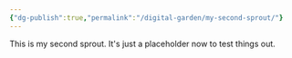```yaml
---
{"dg-publish":true,"permalink":"/digital-garden/my-second-sprout/"}
---
```


This is my second sprout. It's just a placeholder now to test things out.

<style>
.container {font-family: sans-serif; text-align: center;}
.button-wrapper button {z-index: 1;height: 40px; width: 100px; margin: 10px;padding: 5px;}
.excalidraw .App-menu_top .buttonList { display: flex;}
.excalidraw-wrapper { height: 800px; margin: 50px; position: relative;}
:root[dir="ltr"] .excalidraw .layer-ui__wrapper .zen-mode-transition.App-menu_bottom--transition-left {transform: none;}
</style><script src="https://unpkg.com/react@17/umd/react.production.min.js"></script><script src="https://unpkg.com/react-dom@17/umd/react-dom.production.min.js"></script><script type="text/javascript" src="https://unpkg.com/@excalidraw/excalidraw@0.12.0/dist/excalidraw.production.min.js"></script><div id="Drawing_2022-09-23_2111.18.excalidraw.md1"></div><script>(function(){const InitialData={"type":"excalidraw","version":2,"source":"https://excalidraw.com","elements":[{"id":"WJCUg2QXofr9GBXsU3lFM","type":"freedraw","x":106.25,"y":-89.9166488647461,"width":106,"height":96,"angle":0,"strokeColor":"#5c940d","backgroundColor":"transparent","fillStyle":"hachure","strokeWidth":1,"strokeStyle":"solid","roughness":1,"opacity":100,"groupIds":[],"strokeSharpness":"round","seed":192430958,"version":411,"versionNonce":1689766574,"isDeleted":false,"boundElements":null,"updated":1663992771778,"link":null,"locked":false,"points":[[0,0],[0,-1.333343505859375],[0,-4],[-0.66668701171875,-5.333343505859375],[-2,-8.666656494140625],[-4.66668701171875,-13.333343505859375],[-7.33331298828125,-17.333343505859375],[-9.33331298828125,-21.333343505859375],[-11.33331298828125,-25.333343505859375],[-13.33331298828125,-28],[-15.33331298828125,-30.666656494140625],[-17.33331298828125,-34],[-20,-37.333343505859375],[-21.33331298828125,-40],[-24.66668701171875,-43.333343505859375],[-26,-46],[-28.66668701171875,-49.333343505859375],[-30.66668701171875,-52.666656494140625],[-32,-54.666656494140625],[-34,-57.333343505859375],[-36,-60],[-38,-62],[-40,-64.66665649414062],[-41.33331298828125,-66.66665649414062],[-44,-69.33334350585938],[-46,-72],[-48.66668701171875,-74.66665649414062],[-52,-77.33334350585938],[-54,-80],[-56,-82.66665649414062],[-58,-84.66665649414062],[-60,-86.66665649414062],[-62.66668701171875,-88],[-64.66668701171875,-89.33334350585938],[-67.33331298828125,-90.66665649414062],[-70.66668701171875,-92],[-74,-94],[-76.66668701171875,-94.66665649414062],[-79.33331298828125,-95.33334350585938],[-82.66668701171875,-96],[-85.33331298828125,-96],[-87.33331298828125,-96],[-90,-96],[-92,-96],[-93.33331298828125,-96],[-94.66668701171875,-96],[-96.66668701171875,-96],[-98,-96],[-99.33331298828125,-95.33334350585938],[-100.66668701171875,-94],[-102.66668701171875,-92.66665649414062],[-103.33331298828125,-90.66665649414062],[-104.66668701171875,-88.66665649414062],[-105.33331298828125,-87.33334350585938],[-106,-84.66665649414062],[-106,-83.33334350585938],[-106,-81.33334350585938],[-106,-79.33334350585938],[-106,-76.66665649414062],[-106,-74],[-106,-71.33334350585938],[-106,-68.66665649414062],[-104,-65.33334350585938],[-103.33331298828125,-61.333343505859375],[-100.66668701171875,-58],[-99.33331298828125,-55.333343505859375],[-96,-52.666656494140625],[-92.66668701171875,-50],[-89.33331298828125,-47.333343505859375],[-86,-46],[-82,-43.333343505859375],[-78.66668701171875,-42],[-76,-40],[-71.33331298828125,-38],[-68,-36.666656494140625],[-64,-34],[-60.66668701171875,-32.666656494140625],[-56.66668701171875,-30.666656494140625],[-54,-28.666656494140625],[-51.33331298828125,-27.333343505859375],[-49.33331298828125,-26],[-46.66668701171875,-24.666656494140625],[-44,-22.666656494140625],[-42,-22],[-39.33331298828125,-20],[-36.66668701171875,-18.666656494140625],[-34,-17.333343505859375],[-31.33331298828125,-16],[-28,-14.666656494140625],[-26,-14],[-23.33331298828125,-12.666656494140625],[-21.33331298828125,-12],[-20,-11.333343505859375],[-19.33331298828125,-10.666656494140625],[-18,-10],[-17.33331298828125,-10],[-16.66668701171875,-9.333343505859375],[-16,-9.333343505859375],[-15.33331298828125,-9.333343505859375],[-14,-8],[-12.66668701171875,-7.333343505859375],[-12,-6.666656494140625],[-11.33331298828125,-6.666656494140625],[-10.66668701171875,-6],[-9.33331298828125,-5.333343505859375],[-8,-5.333343505859375],[-6.66668701171875,-4.666656494140625],[-5.33331298828125,-3.333343505859375],[-4.66668701171875,-3.333343505859375],[-4,-2.666656494140625],[-3.33331298828125,-2.666656494140625],[-2.66668701171875,-2.666656494140625],[-1.33331298828125,-2],[-0.66668701171875,-1.333343505859375],[0,-1.333343505859375],[0,0]],"pressures":[],"simulatePressure":true,"lastCommittedPoint":[0,-1.333343505859375]},{"id":"41jpaLCEkivsvgoZfzXc9","type":"freedraw","x":126.91668701171875,"y":-90.58330535888672,"width":87.33331298828125,"height":86,"angle":0,"strokeColor":"#5c940d","backgroundColor":"transparent","fillStyle":"hachure","strokeWidth":1,"strokeStyle":"solid","roughness":1,"opacity":100,"groupIds":[],"strokeSharpness":"round","seed":596881454,"version":299,"versionNonce":998375218,"isDeleted":false,"boundElements":null,"updated":1663992771778,"link":null,"locked":false,"points":[[0,0],[-0.66668701171875,-0.66668701171875],[-0.66668701171875,-1.333343505859375],[-0.66668701171875,-2.66668701171875],[-0.66668701171875,-7.333343505859375],[-0.66668701171875,-12.66668701171875],[0.6666259765625,-16.66668701171875],[2,-21.333343505859375],[2.6666259765625,-25.333343505859375],[3.33331298828125,-28.66668701171875],[4.6666259765625,-32.66668701171875],[6,-36],[8,-39.333343505859375],[10,-43.333343505859375],[11.33331298828125,-45.333343505859375],[14.6666259765625,-49.333343505859375],[18,-54],[21.33331298828125,-57.333343505859375],[23.33331298828125,-60.66668701171875],[27.33331298828125,-63.333343505859375],[30.6666259765625,-66.66668701171875],[32.6666259765625,-68.66668701171875],[35.33331298828125,-72],[38.6666259765625,-75.33334350585938],[40.6666259765625,-76],[42.6666259765625,-78],[45.33331298828125,-79.33334350585938],[46.6666259765625,-80.66668701171875],[49.33331298828125,-80.66668701171875],[51.33331298828125,-81.33334350585938],[53.33331298828125,-81.33334350585938],[56,-81.33334350585938],[58,-82],[59.33331298828125,-82],[62,-82],[64,-82],[66,-82],[68.6666259765625,-82],[70.6666259765625,-81.33334350585938],[74,-80.66668701171875],[76,-80],[77.33331298828125,-79.33334350585938],[80,-78],[81.33331298828125,-76],[84,-74],[85.33331298828125,-72],[86,-68.66668701171875],[86.6666259765625,-66],[86.6666259765625,-63.333343505859375],[86.6666259765625,-60],[86.6666259765625,-56.66668701171875],[86,-53.333343505859375],[84.6666259765625,-49.333343505859375],[82,-46.66668701171875],[80,-44.66668701171875],[76.6666259765625,-40.66668701171875],[73.33331298828125,-37.333343505859375],[69.33331298828125,-34.66668701171875],[66.6666259765625,-32.66668701171875],[64,-30.66668701171875],[60,-28.66668701171875],[57.33331298828125,-27.333343505859375],[54,-25.333343505859375],[50.6666259765625,-23.333343505859375],[46.6666259765625,-20.66668701171875],[42.6666259765625,-18.66668701171875],[39.33331298828125,-16.66668701171875],[34.6666259765625,-15.333343505859375],[30.6666259765625,-13.333343505859375],[27.33331298828125,-12.66668701171875],[24.6666259765625,-11.333343505859375],[22.6666259765625,-10],[20.6666259765625,-9.333343505859375],[20,-9.333343505859375],[18.6666259765625,-8.66668701171875],[18,-8.66668701171875],[17.33331298828125,-8],[16,-7.333343505859375],[15.33331298828125,-6.66668701171875],[14.6666259765625,-6],[14,-6],[12.6666259765625,-5.333343505859375],[12,-5.333343505859375],[11.33331298828125,-5.333343505859375],[11.33331298828125,-4.66668701171875],[10.6666259765625,-4],[10,-4],[9.33331298828125,-3.333343505859375],[8.6666259765625,-2.66668701171875],[8,-2],[8,-1.333343505859375],[6.6666259765625,-0.66668701171875],[6.6666259765625,0],[6,0.666656494140625],[5.33331298828125,0.666656494140625],[4.6666259765625,1.33331298828125],[4,2.666656494140625],[3.33331298828125,2.666656494140625],[2.6666259765625,2.666656494140625],[2.6666259765625,3.33331298828125],[2,3.33331298828125],[0.6666259765625,4],[0,0]],"pressures":[],"simulatePressure":true,"lastCommittedPoint":[0.6666259765625,4]},{"id":"7b0x3rvwf_f8IeDl3J9lU","type":"freedraw","x":114.91668701171875,"y":-112.58330535888672,"width":35.3333740234375,"height":91.33334350585938,"angle":0,"strokeColor":"#5c940d","backgroundColor":"transparent","fillStyle":"hachure","strokeWidth":1,"strokeStyle":"solid","roughness":1,"opacity":100,"groupIds":[],"strokeSharpness":"round","seed":119528626,"version":318,"versionNonce":889603310,"isDeleted":false,"boundElements":null,"updated":1663992771778,"link":null,"locked":false,"points":[[0,0],[-0.66668701171875,0],[-1.3333740234375,0],[-2.66668701171875,-0.66668701171875],[-3.3333740234375,-1.333343505859375],[-3.3333740234375,-2],[-5.3333740234375,-4.66668701171875],[-6.66668701171875,-8],[-7.3333740234375,-11.333343505859375],[-8.66668701171875,-16],[-10,-20.66668701171875],[-11.3333740234375,-23.333343505859375],[-11.3333740234375,-26],[-13.3333740234375,-29.333343505859375],[-14,-34],[-15.3333740234375,-38.66668701171875],[-16,-42.66668701171875],[-17.3333740234375,-46.66668701171875],[-19.3333740234375,-51.333343505859375],[-20,-55.333343505859375],[-20.66668701171875,-58.66668701171875],[-22,-60.66668701171875],[-22.66668701171875,-64.66668701171875],[-23.3333740234375,-68],[-23.3333740234375,-70],[-23.3333740234375,-73.33334350585938],[-23.3333740234375,-76],[-23.3333740234375,-76.66668701171875],[-23.3333740234375,-78],[-23.3333740234375,-80],[-23.3333740234375,-80.66668701171875],[-22.66668701171875,-82.66668701171875],[-21.3333740234375,-84],[-21.3333740234375,-84.66668701171875],[-19.3333740234375,-86.66668701171875],[-18.66668701171875,-87.33334350585938],[-18,-88],[-16.66668701171875,-88.66668701171875],[-15.3333740234375,-89.33334350585938],[-14,-89.33334350585938],[-12,-90],[-9.3333740234375,-90.66668701171875],[-8.66668701171875,-91.33334350585938],[-6.66668701171875,-91.33334350585938],[-6,-91.33334350585938],[-5.3333740234375,-91.33334350585938],[-4,-91.33334350585938],[-3.3333740234375,-91.33334350585938],[-2,-91.33334350585938],[-1.3333740234375,-91.33334350585938],[0,-90.66668701171875],[1.33331298828125,-90],[2.6666259765625,-88.66668701171875],[5.33331298828125,-86.66668701171875],[6,-84.66668701171875],[6.6666259765625,-82.66668701171875],[8,-80.66668701171875],[8.6666259765625,-78.66668701171875],[9.33331298828125,-76],[10,-74],[10,-72],[10,-69.33334350585938],[10.6666259765625,-68],[10.6666259765625,-65.33334350585938],[11.33331298828125,-64],[11.33331298828125,-62.66668701171875],[11.33331298828125,-61.333343505859375],[12,-60],[12,-58.66668701171875],[12,-57.333343505859375],[12,-55.333343505859375],[12,-54],[12,-53.333343505859375],[12,-52],[12,-50],[11.33331298828125,-48.66668701171875],[10.6666259765625,-46],[10,-44],[9.33331298828125,-42],[8.6666259765625,-40],[6.6666259765625,-38],[6.6666259765625,-36.66668701171875],[6.6666259765625,-36],[5.33331298828125,-34.66668701171875],[4.6666259765625,-32.66668701171875],[4.6666259765625,-31.333343505859375],[4,-30.66668701171875],[4,-29.333343505859375],[2.6666259765625,-27.333343505859375],[2.6666259765625,-26.66668701171875],[2.6666259765625,-25.333343505859375],[2.6666259765625,-24.66668701171875],[2,-23.333343505859375],[2,-22.66668701171875],[1.33331298828125,-21.333343505859375],[1.33331298828125,-20.66668701171875],[1.33331298828125,-19.333343505859375],[1.33331298828125,-18.66668701171875],[1.33331298828125,-18],[1.33331298828125,-17.333343505859375],[0.6666259765625,-16],[0.6666259765625,-15.333343505859375],[0.6666259765625,-14.66668701171875],[0.6666259765625,-14],[0.6666259765625,-13.333343505859375],[0.6666259765625,-12.66668701171875],[0.6666259765625,-12],[0.6666259765625,-11.333343505859375],[0.6666259765625,-10.66668701171875],[0.6666259765625,-10],[0.6666259765625,-8.66668701171875],[0.6666259765625,-8],[0.6666259765625,-7.333343505859375],[1.33331298828125,-7.333343505859375],[1.33331298828125,-6.66668701171875],[1.33331298828125,-6],[1.33331298828125,-5.333343505859375],[1.33331298828125,-4.66668701171875],[1.33331298828125,-4],[1.33331298828125,-3.333343505859375],[1.33331298828125,-2.66668701171875],[0,0]],"pressures":[],"simulatePressure":true,"lastCommittedPoint":[1.33331298828125,-2.66668701171875]},{"id":"1AiSELgmmyYHXBgN-6uXN","type":"freedraw","x":118.91668701171875,"y":-79.24999237060547,"width":102,"height":153.3333740234375,"angle":0,"strokeColor":"#5c940d","backgroundColor":"transparent","fillStyle":"hachure","strokeWidth":1,"strokeStyle":"solid","roughness":1,"opacity":100,"groupIds":[],"strokeSharpness":"round","seed":1874227506,"version":315,"versionNonce":958351602,"isDeleted":false,"boundElements":null,"updated":1663992771778,"link":null,"locked":false,"points":[[0,0],[0,0.66668701171875],[-0.66668701171875,0.66668701171875],[-2,2],[-3.3333740234375,3.333343505859375],[-4,4.66668701171875],[-4.66668701171875,5.333343505859375],[-6.66668701171875,6.66668701171875],[-7.3333740234375,7.333343505859375],[-8.66668701171875,8.66668701171875],[-11.3333740234375,10],[-14,10.66668701171875],[-16,12.66668701171875],[-18,13.333343505859375],[-20,14.66668701171875],[-22.66668701171875,15.333343505859375],[-24.66668701171875,16.66668701171875],[-26.66668701171875,17.333343505859375],[-28.66668701171875,19.333343505859375],[-30.66668701171875,20],[-32,20.66668701171875],[-32.66668701171875,21.333343505859375],[-34,22.66668701171875],[-35.3333740234375,24],[-40.66668701171875,27.333343505859375],[-44.66668701171875,30.66668701171875],[-46.66668701171875,32],[-49.3333740234375,34],[-50.66668701171875,35.333343505859375],[-52,36.66668701171875],[-54,38],[-54.66668701171875,40],[-56.66668701171875,42],[-58,45.333343505859375],[-59.3333740234375,47.333343505859375],[-60,50],[-60.66668701171875,51.333343505859375],[-62,54],[-62.66668701171875,56.66668701171875],[-62.66668701171875,58],[-62.66668701171875,59.333343505859375],[-62.66668701171875,61.333343505859375],[-62.66668701171875,62.66668701171875],[-62.66668701171875,65.33334350585938],[-62.66668701171875,66.66668701171875],[-60.66668701171875,69.33334350585938],[-60,71.33334350585938],[-59.3333740234375,73.33334350585938],[-58.66668701171875,76],[-57.3333740234375,77.33334350585938],[-55.3333740234375,79.33334350585938],[-53.3333740234375,81.33334350585938],[-51.3333740234375,82.66668701171875],[-49.3333740234375,84.66668701171875],[-46.66668701171875,86],[-43.3333740234375,88],[-40.66668701171875,88.66668701171875],[-38.66668701171875,90],[-35.3333740234375,90.66668701171875],[-33.3333740234375,92],[-31.3333740234375,92.66668701171875],[-28,93.33334350585938],[-26.66668701171875,93.33334350585938],[-24,94],[-22.66668701171875,94],[-20.66668701171875,94.66668701171875],[-19.3333740234375,95.33334350585938],[-17.3333740234375,95.33334350585938],[-16,96],[-12.66668701171875,96.66668701171875],[-10.66668701171875,98],[-8,99.33334350585938],[-4.66668701171875,100],[-1.3333740234375,101.3333740234375],[1.33331298828125,102],[4,103.3333740234375],[7.33331298828125,104],[10,105.3333740234375],[12,106],[14,106.66668701171875],[15.33331298828125,107.3333740234375],[17.33331298828125,108],[19.33331298828125,109.3333740234375],[21.33331298828125,110.66668701171875],[22.6666259765625,112],[24.6666259765625,113.3333740234375],[26.6666259765625,115.3333740234375],[28,116],[29.33331298828125,117.3333740234375],[30,118],[30.6666259765625,118.66668701171875],[31.33331298828125,120],[32.6666259765625,121.3333740234375],[34.6666259765625,123.3333740234375],[35.33331298828125,124.66668701171875],[36,126],[36.6666259765625,127.3333740234375],[36.6666259765625,129.3333740234375],[37.33331298828125,131.3333740234375],[38.6666259765625,132.66668701171875],[38.6666259765625,134.66668701171875],[38.6666259765625,136],[38.6666259765625,137.3333740234375],[39.33331298828125,138.66668701171875],[39.33331298828125,140],[39.33331298828125,141.3333740234375],[39.33331298828125,142.66668701171875],[39.33331298828125,144],[39.33331298828125,146],[39.33331298828125,146.66668701171875],[39.33331298828125,148],[38.6666259765625,148.66668701171875],[38.6666259765625,150],[38,150.66668701171875],[37.33331298828125,151.3333740234375],[36.6666259765625,152],[36.6666259765625,152.66668701171875],[36,152.66668701171875],[36,153.3333740234375],[36,153.3333740234375]],"pressures":[],"simulatePressure":true,"lastCommittedPoint":[36,153.3333740234375]},{"id":"iIiLWHjPf2MQwMFWG0Y_L","type":"freedraw","x":24.25,"y":-158.58330535888672,"width":46,"height":24.666656494140625,"angle":0,"strokeColor":"#5c940d","backgroundColor":"transparent","fillStyle":"hachure","strokeWidth":1,"strokeStyle":"solid","roughness":1,"opacity":100,"groupIds":[],"strokeSharpness":"round","seed":1116924398,"version":235,"versionNonce":1644918574,"isDeleted":false,"boundElements":null,"updated":1663992771778,"link":null,"locked":false,"points":[[0,0],[0,0.666656494140625],[0,1.33331298828125],[1.33331298828125,2],[3.33331298828125,3.33331298828125],[4,4],[6.66668701171875,5.33331298828125],[9.33331298828125,6],[12,8],[15.33331298828125,8.666656494140625],[18,10.666656494140625],[20,11.33331298828125],[22,12.666656494140625],[22.66668701171875,12.666656494140625],[24.66668701171875,13.33331298828125],[25.33331298828125,14],[26,14.666656494140625],[26.66668701171875,14.666656494140625],[26.66668701171875,15.33331298828125],[27.33331298828125,15.33331298828125],[28,16],[29.33331298828125,16.666656494140625],[30,16.666656494140625],[30.66668701171875,16.666656494140625],[31.33331298828125,16.666656494140625],[33.33331298828125,18],[34.66668701171875,19.33331298828125],[36,20],[37.33331298828125,20.666656494140625],[38,20.666656494140625],[38.66668701171875,21.33331298828125],[40,22],[42,22],[42,22.666656494140625],[43.33331298828125,23.33331298828125],[44,23.33331298828125],[44.66668701171875,24],[45.33331298828125,24.666656494140625],[46,24.666656494140625],[46,24.666656494140625]],"pressures":[],"simulatePressure":true,"lastCommittedPoint":[46,24.666656494140625]},{"id":"DXZwtc9dprRWzI3ArWeyu","type":"freedraw","x":115.58331298828125,"y":-183.24999237060547,"width":9.33331298828125,"height":23.333343505859375,"angle":0,"strokeColor":"#5c940d","backgroundColor":"transparent","fillStyle":"hachure","strokeWidth":1,"strokeStyle":"solid","roughness":1,"opacity":100,"groupIds":[],"strokeSharpness":"round","seed":935577330,"version":223,"versionNonce":804084402,"isDeleted":false,"boundElements":null,"updated":1663992771778,"link":null,"locked":false,"points":[[0,0],[-0.6666259765625,0],[-1.33331298828125,0],[-2,1.333343505859375],[-2.6666259765625,2.66668701171875],[-2.6666259765625,3.333343505859375],[-2.6666259765625,4.66668701171875],[-4,6],[-4.6666259765625,7.333343505859375],[-4.6666259765625,8],[-5.33331298828125,8.66668701171875],[-6,10],[-6.6666259765625,11.333343505859375],[-6.6666259765625,12.66668701171875],[-7.33331298828125,14],[-8,15.333343505859375],[-8,16.66668701171875],[-8.6666259765625,18],[-9.33331298828125,18.66668701171875],[-9.33331298828125,19.333343505859375],[-9.33331298828125,20],[-9.33331298828125,20.66668701171875],[-9.33331298828125,21.333343505859375],[-9.33331298828125,22],[-9.33331298828125,22.66668701171875],[-8.6666259765625,22.66668701171875],[-8,23.333343505859375],[-8,23.333343505859375]],"pressures":[],"simulatePressure":true,"lastCommittedPoint":[-8,23.333343505859375]},{"id":"Ft6_NPDzjYMafSIvP-xCd","type":"freedraw","x":180.25,"y":-146.58330535888672,"width":38.66668701171875,"height":35.33331298828125,"angle":0,"strokeColor":"#5c940d","backgroundColor":"transparent","fillStyle":"hachure","strokeWidth":1,"strokeStyle":"solid","roughness":1,"opacity":100,"groupIds":[],"strokeSharpness":"round","seed":682397870,"version":246,"versionNonce":338714990,"isDeleted":false,"boundElements":null,"updated":1663992771778,"link":null,"locked":false,"points":[[0,0],[-1.33331298828125,1.33331298828125],[-2,2],[-2.66668701171875,2.666656494140625],[-3.33331298828125,4],[-4,4.666656494140625],[-6,6.666656494140625],[-8,8],[-9.33331298828125,10],[-11.33331298828125,12],[-12.66668701171875,13.33331298828125],[-14.66668701171875,15.33331298828125],[-16,16],[-17.33331298828125,18],[-18.66668701171875,19.33331298828125],[-19.33331298828125,20.666656494140625],[-20,21.33331298828125],[-20,22],[-21.33331298828125,23.33331298828125],[-22,23.33331298828125],[-22.66668701171875,24],[-22.66668701171875,24.666656494140625],[-23.33331298828125,26],[-24,26.666656494140625],[-24.66668701171875,26.666656494140625],[-25.33331298828125,27.33331298828125],[-26,27.33331298828125],[-26.66668701171875,28],[-27.33331298828125,28.666656494140625],[-27.33331298828125,29.33331298828125],[-28,30],[-28,30.666656494140625],[-28.66668701171875,31.33331298828125],[-29.33331298828125,31.33331298828125],[-30,31.33331298828125],[-30.66668701171875,31.33331298828125],[-31.33331298828125,31.33331298828125],[-32,31.33331298828125],[-32.66668701171875,31.33331298828125],[-33.33331298828125,32],[-34,32.666656494140625],[-34.66668701171875,32.666656494140625],[-35.33331298828125,33.33331298828125],[-35.33331298828125,34],[-36,34.666656494140625],[-36.66668701171875,34.666656494140625],[-37.33331298828125,34.666656494140625],[-38,34.666656494140625],[-38,35.33331298828125],[-38.66668701171875,35.33331298828125],[-38.66668701171875,35.33331298828125]],"pressures":[],"simulatePressure":true,"lastCommittedPoint":[-38.66668701171875,35.33331298828125]},{"id":"ZVbtpMWV86rsKejANRftE","type":"freedraw","x":60.91668701171875,"y":-137.24999237060547,"width":5.3333740234375,"height":10,"angle":0,"strokeColor":"#5c940d","backgroundColor":"transparent","fillStyle":"hachure","strokeWidth":1,"strokeStyle":"solid","roughness":1,"opacity":100,"groupIds":[],"strokeSharpness":"round","seed":198775598,"version":211,"versionNonce":1318270066,"isDeleted":false,"boundElements":null,"updated":1663992771778,"link":null,"locked":false,"points":[[0,0],[0,-0.666656494140625],[0,-1.33331298828125],[-0.66668701171875,-2],[-0.66668701171875,-2.666656494140625],[-1.3333740234375,-3.33331298828125],[-1.3333740234375,-4.666656494140625],[-2,-6],[-2.66668701171875,-6.666656494140625],[-3.3333740234375,-7.33331298828125],[-3.3333740234375,-8],[-4,-8.666656494140625],[-4.66668701171875,-9.33331298828125],[-4.66668701171875,-10],[-5.3333740234375,-10],[-5.3333740234375,-10]],"pressures":[],"simulatePressure":true,"lastCommittedPoint":[-5.3333740234375,-10]},{"id":"N1OA1mLfMKMMjQzAVCgrY","type":"freedraw","x":49.58331298828125,"y":-144.58330535888672,"width":17.33331298828125,"height":0.66668701171875,"angle":0,"strokeColor":"#5c940d","backgroundColor":"transparent","fillStyle":"hachure","strokeWidth":1,"strokeStyle":"solid","roughness":1,"opacity":100,"groupIds":[],"strokeSharpness":"round","seed":13118642,"version":208,"versionNonce":2126381998,"isDeleted":false,"boundElements":null,"updated":1663992771778,"link":null,"locked":false,"points":[[0,0],[-1.33331298828125,0],[-2,0],[-2.6666259765625,0],[-6,-0.66668701171875],[-9.33331298828125,-0.66668701171875],[-12,-0.66668701171875],[-14,-0.66668701171875],[-14.6666259765625,-0.66668701171875],[-16,-0.66668701171875],[-16.6666259765625,-0.66668701171875],[-17.33331298828125,-0.66668701171875],[-17.33331298828125,-0.66668701171875]],"pressures":[],"simulatePressure":true,"lastCommittedPoint":[-17.33331298828125,-0.66668701171875]},{"id":"enxfquUJrAi_RTZnw1GxS","type":"freedraw","x":105.58331298828125,"y":-171.24999237060547,"width":3.33331298828125,"height":11.33331298828125,"angle":0,"strokeColor":"#5c940d","backgroundColor":"transparent","fillStyle":"hachure","strokeWidth":1,"strokeStyle":"solid","roughness":1,"opacity":100,"groupIds":[],"strokeSharpness":"round","seed":504154354,"version":206,"versionNonce":1456985650,"isDeleted":false,"boundElements":null,"updated":1663992771778,"link":null,"locked":false,"points":[[0,0],[0,-0.666656494140625],[-0.6666259765625,-3.33331298828125],[-2,-5.33331298828125],[-2,-6.666656494140625],[-2.6666259765625,-8],[-3.33331298828125,-9.33331298828125],[-3.33331298828125,-10],[-3.33331298828125,-10.666656494140625],[-3.33331298828125,-11.33331298828125],[-3.33331298828125,-11.33331298828125]],"pressures":[],"simulatePressure":true,"lastCommittedPoint":[-3.33331298828125,-11.33331298828125]},{"id":"1BJxbTLn0Gjm1wTym5WC-","type":"freedraw","x":164.25,"y":-130.58330535888672,"width":13.33331298828125,"height":2,"angle":0,"strokeColor":"#5c940d","backgroundColor":"transparent","fillStyle":"hachure","strokeWidth":1,"strokeStyle":"solid","roughness":1,"opacity":100,"groupIds":[],"strokeSharpness":"round","seed":449964914,"version":215,"versionNonce":64839150,"isDeleted":false,"boundElements":null,"updated":1663992771778,"link":null,"locked":false,"points":[[0,0],[0.66668701171875,0],[2,0],[2.66668701171875,0],[3.33331298828125,0],[4.66668701171875,0],[5.33331298828125,0],[6.66668701171875,0],[7.33331298828125,0],[8,0],[9.33331298828125,0],[10,0],[10.66668701171875,0],[11.33331298828125,-0.66668701171875],[11.33331298828125,-1.333343505859375],[12,-1.333343505859375],[12,-2],[12.66668701171875,-2],[13.33331298828125,-2],[13.33331298828125,-2]],"pressures":[],"simulatePressure":true,"lastCommittedPoint":[13.33331298828125,-2]},{"id":"ricNTF-jfZ7xDnZ3Qt9EI","type":"freedraw","x":148.91668701171875,"y":-116.58330535888672,"width":1.3333740234375,"height":17.333343505859375,"angle":0,"strokeColor":"#5c940d","backgroundColor":"transparent","fillStyle":"hachure","strokeWidth":1,"strokeStyle":"solid","roughness":1,"opacity":100,"groupIds":[],"strokeSharpness":"round","seed":88791854,"version":211,"versionNonce":966934514,"isDeleted":false,"boundElements":null,"updated":1663992771778,"link":null,"locked":false,"points":[[0,0],[0,-0.66668701171875],[0,-2],[0,-2.66668701171875],[0,-6],[-0.66668701171875,-8],[-0.66668701171875,-8.66668701171875],[-0.66668701171875,-10.66668701171875],[-1.3333740234375,-11.333343505859375],[-1.3333740234375,-12.66668701171875],[-1.3333740234375,-14],[-1.3333740234375,-15.333343505859375],[-1.3333740234375,-16],[-1.3333740234375,-16.66668701171875],[-1.3333740234375,-17.333343505859375],[-1.3333740234375,-17.333343505859375]],"pressures":[],"simulatePressure":true,"lastCommittedPoint":[-1.3333740234375,-17.333343505859375]},{"id":"LWpAT9F6aVwSaYHTTav3l","type":"freedraw","x":106.91668701171875,"y":14.750007629394531,"width":32.6666259765625,"height":49.333343505859375,"angle":0,"strokeColor":"#5c940d","backgroundColor":"transparent","fillStyle":"hachure","strokeWidth":1,"strokeStyle":"solid","roughness":1,"opacity":100,"groupIds":[],"strokeSharpness":"round","seed":33481906,"version":304,"versionNonce":1486319662,"isDeleted":false,"boundElements":null,"updated":1663992771778,"link":null,"locked":false,"points":[[0,0],[-0.66668701171875,0],[-1.3333740234375,0],[-2,0],[-2.66668701171875,-1.33331298828125],[-4.66668701171875,-2.666656494140625],[-7.3333740234375,-4.666656494140625],[-8,-6.666656494140625],[-9.3333740234375,-8],[-10,-10],[-10.66668701171875,-11.33331298828125],[-11.3333740234375,-12.666656494140625],[-12,-14],[-12,-15.33331298828125],[-12,-16.666656494140625],[-12,-19.33331298828125],[-12,-20.666656494140625],[-12,-22.666656494140625],[-12,-24],[-12,-25.33331298828125],[-12,-27.33331298828125],[-11.3333740234375,-30],[-10.66668701171875,-31.33331298828125],[-10,-33.33331298828125],[-9.3333740234375,-34.666656494140625],[-8.66668701171875,-36],[-7.3333740234375,-37.33331298828125],[-6.66668701171875,-38.666656494140625],[-6,-39.33331298828125],[-5.3333740234375,-40],[-4,-40.666656494140625],[-2.66668701171875,-41.33331298828125],[-2.66668701171875,-42],[-2,-42],[-0.66668701171875,-42.666656494140625],[0.6666259765625,-42.666656494140625],[1.33331298828125,-42.666656494140625],[2.6666259765625,-42.666656494140625],[4,-42.666656494140625],[4.6666259765625,-42.666656494140625],[6,-42.666656494140625],[7.33331298828125,-42.666656494140625],[8,-42.666656494140625],[8.6666259765625,-42.666656494140625],[10,-42],[11.33331298828125,-41.33331298828125],[12.6666259765625,-40.666656494140625],[12.6666259765625,-40],[14,-39.33331298828125],[15.33331298828125,-38.666656494140625],[16,-38],[16.6666259765625,-36.666656494140625],[16.6666259765625,-35.33331298828125],[17.33331298828125,-35.33331298828125],[18.6666259765625,-34],[19.33331298828125,-33.33331298828125],[19.33331298828125,-32.666656494140625],[20,-32],[20.6666259765625,-30.666656494140625],[20.6666259765625,-29.33331298828125],[20.6666259765625,-28],[20.6666259765625,-27.33331298828125],[20.6666259765625,-26],[20.6666259765625,-24.666656494140625],[20.6666259765625,-24],[20.6666259765625,-23.33331298828125],[20.6666259765625,-22],[20,-20.666656494140625],[19.33331298828125,-20],[19.33331298828125,-19.33331298828125],[18.6666259765625,-18],[18,-17.33331298828125],[18,-16],[17.33331298828125,-16],[17.33331298828125,-15.33331298828125],[17.33331298828125,-14.666656494140625],[17.33331298828125,-14],[16.6666259765625,-13.33331298828125],[16.6666259765625,-12.666656494140625],[16,-12],[16,-11.33331298828125],[15.33331298828125,-10.666656494140625],[15.33331298828125,-10],[14.6666259765625,-9.33331298828125],[14.6666259765625,-8.666656494140625],[14.6666259765625,-7.33331298828125],[14.6666259765625,-6.666656494140625],[14.6666259765625,-6],[14.6666259765625,-5.33331298828125],[14.6666259765625,-4.666656494140625],[14.6666259765625,-3.33331298828125],[15.33331298828125,-2.666656494140625],[16,-1.33331298828125],[16,-0.666656494140625],[16.6666259765625,-0.666656494140625],[16.6666259765625,0],[17.33331298828125,1.333343505859375],[18,1.333343505859375],[18.6666259765625,2],[19.33331298828125,2.66668701171875],[20,2.66668701171875],[20,3.333343505859375],[20.6666259765625,3.333343505859375],[20.6666259765625,4],[20.6666259765625,4.66668701171875],[20.6666259765625,5.333343505859375],[20.6666259765625,6],[20.6666259765625,6.66668701171875],[20.6666259765625,6.66668701171875]],"pressures":[],"simulatePressure":true,"lastCommittedPoint":[20.6666259765625,6.66668701171875]},{"id":"c8rtAJnZxkFUCXxFgrO4Z","type":"freedraw","x":110.91668701171875,"y":-15.916648864746094,"width":4,"height":13.333343505859375,"angle":0,"strokeColor":"#5c940d","backgroundColor":"transparent","fillStyle":"hachure","strokeWidth":1,"strokeStyle":"solid","roughness":1,"opacity":100,"groupIds":[],"strokeSharpness":"round","seed":923735282,"version":218,"versionNonce":855208370,"isDeleted":false,"boundElements":null,"updated":1663992771778,"link":null,"locked":false,"points":[[0,0],[-1.3333740234375,1.333343505859375],[-2,2],[-2,2.666656494140625],[-2.66668701171875,3.333343505859375],[-3.3333740234375,4],[-3.3333740234375,4.666656494140625],[-4,4.666656494140625],[-4,5.333343505859375],[-4,6],[-4,6.666656494140625],[-4,7.333343505859375],[-4,8],[-4,8.666656494140625],[-4,9.333343505859375],[-4,10],[-4,10.666656494140625],[-3.3333740234375,11.333343505859375],[-3.3333740234375,12],[-3.3333740234375,12.666656494140625],[-2.66668701171875,13.333343505859375],[-2,13.333343505859375],[-2,13.333343505859375]],"pressures":[],"simulatePressure":true,"lastCommittedPoint":[-2,13.333343505859375]}],"appState":{"theme":"light","viewBackgroundColor":"#ffffff","currentItemStrokeColor":"#5c940d","currentItemBackgroundColor":"transparent","currentItemFillStyle":"hachure","currentItemStrokeWidth":1,"currentItemStrokeStyle":"solid","currentItemRoughness":1,"currentItemOpacity":100,"currentItemFontFamily":1,"currentItemFontSize":20,"currentItemTextAlign":"left","currentItemStrokeSharpness":"sharp","currentItemStartArrowhead":null,"currentItemEndArrowhead":"arrow","currentItemLinearStrokeSharpness":"round","gridSize":null,"colorPalette":{}},"files":{}};InitialData.scrollToContent=true;App=()=>{const e=React.useRef(null),t=React.useRef(null),[n,i]=React.useState({width:void 0,height:void 0});return React.useEffect(()=>{i({width:t.current.getBoundingClientRect().width,height:t.current.getBoundingClientRect().height});const e=()=>{i({width:t.current.getBoundingClientRect().width,height:t.current.getBoundingClientRect().height})};return window.addEventListener("resize",e),()=>window.removeEventListener("resize",e)},[t]),React.createElement(React.Fragment,null,React.createElement("div",{className:"excalidraw-wrapper",ref:t},React.createElement(ExcalidrawLib.Excalidraw,{ref:e,width:n.width,height:n.height,initialData:InitialData,viewModeEnabled:!0,zenModeEnabled:!0,gridModeEnabled:!1})))},excalidrawWrapper=document.getElementById("Drawing_2022-09-23_2111.18.excalidraw.md1");ReactDOM.render(React.createElement(App),excalidrawWrapper);})();</script>